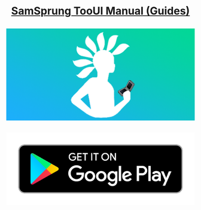 <p align="center">
  <a href="https://samsprung.github.io/launcher/"><h1 align="center">SamSprung TooUI Manual (Guides)</h1></a>
</p>

##
![SamSprung Logo](assets/feature_graphic.png)
##
<p align="center">
  <a href="https://play.google.com/store/apps/details?id=com.eightbit.samsprung"><img src="assets/google-play-badge.png" /></a>
</p>